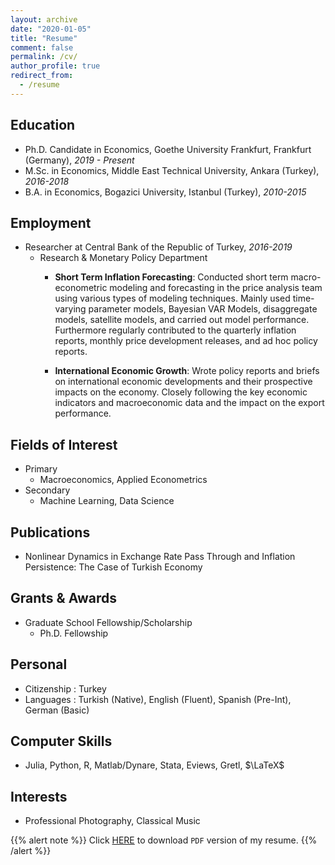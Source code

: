 ```yaml
---
layout: archive
date: "2020-01-05"
title: "Resume"
comment: false
permalink: /cv/
author_profile: true
redirect_from:
  - /resume
---
```


## Education
* Ph.D. Candidate in Economics, Goethe University Frankfurt, Frankfurt (Germany), _2019 - Present_
* M.Sc. in Economics, Middle East Technical University, Ankara (Turkey), _2016-2018_
* B.A. in Economics, Bogazici University, Istanbul (Turkey),  _2010-2015_
  
## Employment
* Researcher at Central Bank of the Republic of Turkey, _2016-2019_
  * Research & Monetary Policy Department
      * **Short Term Inflation Forecasting**: Conducted short term macro-econometric modeling and forecasting in the price analysis team using various types of modeling techniques. Mainly used time-varying parameter models, Bayesian VAR Models, disaggregate models, satellite models, and carried out model performance. Furthermore regularly contributed to the quarterly inflation reports, monthly price development releases, and ad hoc policy reports.
      
      * **International Economic Growth**: Wrote policy reports and briefs on international economic developments and their prospective impacts on the economy. Closely following the key economic indicators and macroeconomic data and the impact on the export performance.
  
## Fields of Interest
* Primary
  * Macroeconomics, Applied Econometrics 
* Secondary
  * Machine Learning, Data Science

## Publications

* Nonlinear Dynamics in Exchange Rate Pass Through and Inflation Persistence: The Case of Turkish Economy

## Grants \& Awards
* Graduate School Fellowship/Scholarship
  * Ph.D. Fellowship

## Personal
* Citizenship :  Turkey
* Languages :  Turkish (Native), English (Fluent), Spanish (Pre-Int), German (Basic)

## Computer Skills
* Julia, Python, R, Matlab/Dynare, Stata, Eviews, Gretl, $\LaTeX$

## Interests
* Professional Photography, Classical Music



{{% alert note %}}
Click [HERE](/cv/cv.pdf) to download `PDF` version of my resume.
{{% /alert %}}

